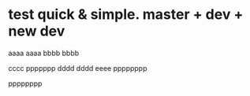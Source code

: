 # test quick & simple. master + dev + new dev
aaaa  aaaa
bbbb bbbb


cccc    ppppppp
dddd    dddd
eeee    pppppppp


pppppppp